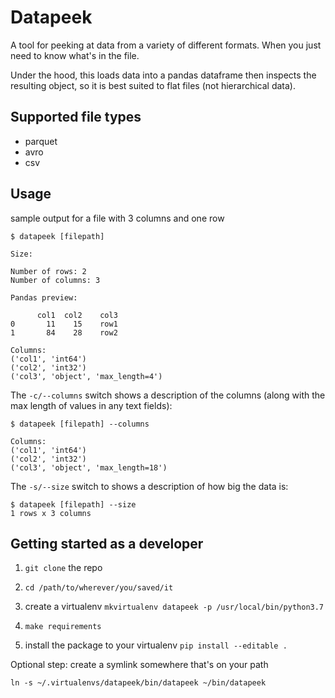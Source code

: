 # Datapeek

A tool for peeking at data from a variety of different formats.
When you just need to know what's in the file. 

Under the hood, this loads data into a pandas dataframe then inspects the resulting object, 
so it is best suited to flat files (not hierarchical data).

## Supported file types

- parquet
- avro
- csv

## Usage

sample output for a file with 3 columns and one row
```
$ datapeek [filepath]

Size:

Number of rows: 2
Number of columns: 3

Pandas preview:

      col1  col2    col3
0       11    15    row1
1       84    28    row2

Columns:
('col1', 'int64')
('col2', 'int32')
('col3', 'object', 'max_length=4')
```

The `-c/--columns` switch shows a description of the columns
(along with the max length of values in any text fields):

```
$ datapeek [filepath] --columns

Columns:
('col1', 'int64')
('col2', 'int32')
('col3', 'object', 'max_length=18')
```

The `-s/--size` switch to shows a description of how big the data is:

```
$ datapeek [filepath] --size
1 rows x 3 columns
```


## Getting started as a developer
1. `git clone` the repo

2. `cd /path/to/wherever/you/saved/it`

3. create a virtualenv `mkvirtualenv datapeek -p /usr/local/bin/python3.7`

4. `make requirements`

5. install the package to your virtualenv `pip install --editable .`

Optional step: create a symlink somewhere that's on your path

```
ln -s ~/.virtualenvs/datapeek/bin/datapeek ~/bin/datapeek
```
